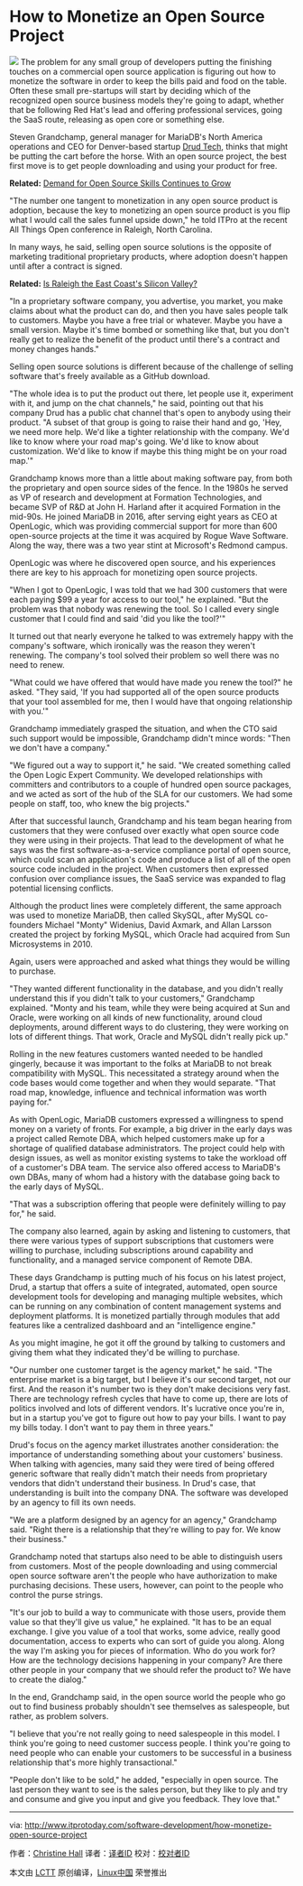 How to Monetize an Open Source Project
======

![](http://www.itprotoday.com/sites/itprotoday.com/files/styles/article_featured_standard/public/ThinkstockPhotos-629994230_0.jpg?itok=5dZ68OTn)
The problem for any small group of developers putting the finishing touches on a commercial open source application is figuring out how to monetize the software in order to keep the bills paid and food on the table. Often these small pre-startups will start by deciding which of the recognized open source business models they're going to adapt, whether that be following Red Hat's lead and offering professional services, going the SaaS route, releasing as open core or something else.

Steven Grandchamp, general manager for MariaDB's North America operations and CEO for Denver-based startup [Drud Tech][1], thinks that might be putting the cart before the horse. With an open source project, the best first move is to get people downloading and using your product for free.

**Related:** [Demand for Open Source Skills Continues to Grow][2]

"The number one tangent to monetization in any open source product is adoption, because the key to monetizing an open source product is you flip what I would call the sales funnel upside down," he told ITPro at the recent All Things Open conference in Raleigh, North Carolina.

In many ways, he said, selling open source solutions is the opposite of marketing traditional proprietary products, where adoption doesn't happen until after a contract is signed.

**Related:** [Is Raleigh the East Coast's Silicon Valley?][3]

"In a proprietary software company, you advertise, you market, you make claims about what the product can do, and then you have sales people talk to customers. Maybe you have a free trial or whatever. Maybe you have a small version. Maybe it's time bombed or something like that, but you don't really get to realize the benefit of the product until there's a contract and money changes hands."

Selling open source solutions is different because of the challenge of selling software that's freely available as a GitHub download.

"The whole idea is to put the product out there, let people use it, experiment with it, and jump on the chat channels," he said, pointing out that his company Drud has a public chat channel that's open to anybody using their product. "A subset of that group is going to raise their hand and go, 'Hey, we need more help. We'd like a tighter relationship with the company. We'd like to know where your road map's going. We'd like to know about customization. We'd like to know if maybe this thing might be on your road map.'"

Grandchamp knows more than a little about making software pay, from both the proprietary and open source sides of the fence. In the 1980s he served as VP of research and development at Formation Technologies, and became SVP of R&D at John H. Harland after it acquired Formation in the mid-90s. He joined MariaDB in 2016, after serving eight years as CEO at OpenLogic, which was providing commercial support for more than 600 open-source projects at the time it was acquired by Rogue Wave Software. Along the way, there was a two year stint at Microsoft's Redmond campus.

OpenLogic was where he discovered open source, and his experiences there are key to his approach for monetizing open source projects.

"When I got to OpenLogic, I was told that we had 300 customers that were each paying $99 a year for access to our tool," he explained. "But the problem was that nobody was renewing the tool. So I called every single customer that I could find and said 'did you like the tool?'"

It turned out that nearly everyone he talked to was extremely happy with the company's software, which ironically was the reason they weren't renewing. The company's tool solved their problem so well there was no need to renew.

"What could we have offered that would have made you renew the tool?" he asked. "They said, 'If you had supported all of the open source products that your tool assembled for me, then I would have that ongoing relationship with you.'"

Grandchamp immediately grasped the situation, and when the CTO said such support would be impossible, Grandchamp didn't mince words: "Then we don't have a company."

"We figured out a way to support it," he said. "We created something called the Open Logic Expert Community. We developed relationships with committers and contributors to a couple of hundred open source packages, and we acted as sort of the hub of the SLA for our customers. We had some people on staff, too, who knew the big projects."

After that successful launch, Grandchamp and his team began hearing from customers that they were confused over exactly what open source code they were using in their projects. That lead to the development of what he says was the first software-as-a-service compliance portal of open source, which could scan an application's code and produce a list of all of the open source code included in the project. When customers then expressed confusion over compliance issues, the SaaS service was expanded to flag potential licensing conflicts.

Although the product lines were completely different, the same approach was used to monetize MariaDB, then called SkySQL, after MySQL co-founders Michael "Monty" Widenius, David Axmark, and Allan Larsson created the project by forking MySQL, which Oracle had acquired from Sun Microsystems in 2010.

Again, users were approached and asked what things they would be willing to purchase.

"They wanted different functionality in the database, and you didn't really understand this if you didn't talk to your customers," Grandchamp explained. "Monty and his team, while they were being acquired at Sun and Oracle, were working on all kinds of new functionality, around cloud deployments, around different ways to do clustering, they were working on lots of different things. That work, Oracle and MySQL didn't really pick up."

Rolling in the new features customers wanted needed to be handled gingerly, because it was important to the folks at MariaDB to not break compatibility with MySQL. This necessitated a strategy around when the code bases would come together and when they would separate. "That road map, knowledge, influence and technical information was worth paying for."

As with OpenLogic, MariaDB customers expressed a willingness to spend money on a variety of fronts. For example, a big driver in the early days was a project called Remote DBA, which helped customers make up for a shortage of qualified database administrators. The project could help with design issues, as well as monitor existing systems to take the workload off of a customer's DBA team. The service also offered access to MariaDB's own DBAs, many of whom had a history with the database going back to the early days of MySQL.

"That was a subscription offering that people were definitely willing to pay for," he said.

The company also learned, again by asking and listening to customers, that there were various types of support subscriptions that customers were willing to purchase, including subscriptions around capability and functionality, and a managed service component of Remote DBA.

These days Grandchamp is putting much of his focus on his latest project, Drud, a startup that offers a suite of integrated, automated, open source development tools for developing and managing multiple websites, which can be running on any combination of content management systems and deployment platforms. It is monetized partially through modules that add features like a centralized dashboard and an "intelligence engine."

As you might imagine, he got it off the ground by talking to customers and giving them what they indicated they'd be willing to purchase.

"Our number one customer target is the agency market," he said. "The enterprise market is a big target, but I believe it's our second target, not our first. And the reason it's number two is they don't make decisions very fast. There are technology refresh cycles that have to come up, there are lots of politics involved and lots of different vendors. It's lucrative once you're in, but in a startup you've got to figure out how to pay your bills. I want to pay my bills today. I don't want to pay them in three years."

Drud's focus on the agency market illustrates another consideration: the importance of understanding something about your customers' business. When talking with agencies, many said they were tired of being offered generic software that really didn't match their needs from proprietary vendors that didn't understand their business. In Drud's case, that understanding is built into the company DNA. The software was developed by an agency to fill its own needs.

"We are a platform designed by an agency for an agency," Grandchamp said. "Right there is a relationship that they're willing to pay for. We know their business."

Grandchamp noted that startups also need to be able to distinguish users from customers. Most of the people downloading and using commercial open source software aren't the people who have authorization to make purchasing decisions. These users, however, can point to the people who control the purse strings.

"It's our job to build a way to communicate with those users, provide them value so that they'll give us value," he explained. "It has to be an equal exchange. I give you value of a tool that works, some advice, really good documentation, access to experts who can sort of guide you along. Along the way I'm asking you for pieces of information. Who do you work for? How are the technology decisions happening in your company? Are there other people in your company that we should refer the product to? We have to create the dialog."

In the end, Grandchamp said, in the open source world the people who go out to find business probably shouldn't see themselves as salespeople, but rather, as problem solvers.

"I believe that you're not really going to need salespeople in this model. I think you're going to need customer success people. I think you're going to need people who can enable your customers to be successful in a business relationship that's more highly transactional."

"People don't like to be sold," he added, "especially in open source. The last person they want to see is the sales person, but they like to ply and try and consume and give you input and give you feedback. They love that."

--------------------------------------------------------------------------------

via: http://www.itprotoday.com/software-development/how-monetize-open-source-project

作者：[Christine Hall][a]
译者：[译者ID](https://github.com/译者ID)
校对：[校对者ID](https://github.com/校对者ID)

本文由 [LCTT](https://github.com/LCTT/TranslateProject) 原创编译，[Linux中国](https://linux.cn/) 荣誉推出

[a]:http://www.itprotoday.com/author/christine-hall
[1]:https://www.drud.com/
[2]:http://www.itprotoday.com/open-source/demand-open-source-skills-continues-grow
[3]:http://www.itprotoday.com/software-development/raleigh-east-coasts-silicon-valley
